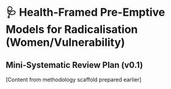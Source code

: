# 🩺 Health-Framed Pre-Emptive Models for Radicalisation (Women/Vulnerability)
## Mini-Systematic Review Plan (v0.1)
[Content from methodology scaffold prepared earlier]

